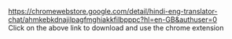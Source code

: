 https://chromewebstore.google.com/detail/hindi-eng-translator-chat/ahmkebkdnajilpagfmghiakkfilbpppc?hl=en-GB&authuser=0 <br>
Click on the above link to download and use the chrome extension
